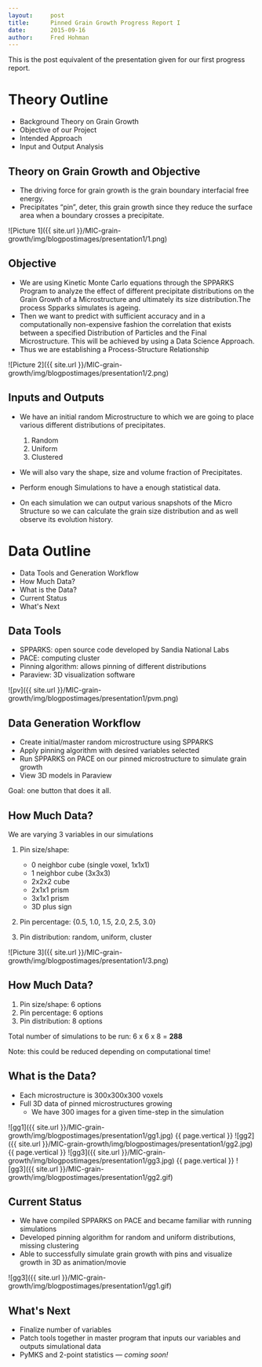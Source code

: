 ```yaml
---
layout:     post
title:     	Pinned Grain Growth Progress Report I
date:      	2015-09-16
author:     Fred Hohman
---
```


This is the post equivalent of the presentation given for our first progress report. 

# Theory Outline

* Background Theory on Grain Growth
* Objective of our Project
* Intended Approach
* Input and Output Analysis

## Theory on Grain Growth and Objective

* The driving force for grain growth is the grain boundary interfacial free energy. 
* Precipitates “pin”, deter, this grain growth since they reduce the surface area when a boundary crosses a precipitate. 

![Picture 1]({{ site.url }}/MIC-grain-growth/img/blogpostimages/presentation1/1.png)

## Objective 

* We are using Kinetic Monte Carlo equations through the SPPARKS Program to analyze the effect of different precipitate distributions on the Grain Growth of a Microstructure and ultimately its size distribution.The process Spparks simulates is ageing.
* Then we want to predict with sufficient accuracy and in a computationally non-expensive fashion the correlation that exists between a specified Distribution of Particles and the Final Microstructure. This will be achieved by using a Data Science Approach.
* Thus we are establishing a Process-Structure Relationship 

![Picture 2]({{ site.url }}/MIC-grain-growth/img/blogpostimages/presentation1/2.png)

## Inputs and Outputs

* We have an initial random Microstructure to which we are going to place various different distributions of precipitates. 
	1. Random
	2. Uniform
	3. Clustered

* We will also vary the shape, size and volume fraction of Precipitates. 
* Perform enough Simulations to have a enough statistical data. 
* On each simulation we can output various snapshots of the Micro Structure so we can calculate the grain size distribution and as well observe its evolution history. 

# Data Outline

* Data Tools and Generation Workflow
* How Much Data?
* What is the Data?
* Current Status
* What's Next

## Data Tools

* SPPARKS: open source code developed by Sandia National Labs
* PACE: computing cluster 
* Pinning algorithm: allows pinning of different distributions 
* Paraview: 3D visualization software

![pv]({{ site.url }}/MIC-grain-growth/img/blogpostimages/presentation1/pvm.png)

## Data Generation Workflow

* Create initial/master random microstructure using SPPARKS
* Apply pinning algorithm with desired variables selected
* Run SPPARKS on PACE on our pinned microstructure to simulate grain growth
* View 3D models in Paraview

Goal: one button that does it all.

## How Much Data? 

We are varying 3 variables in our simulations

1. Pin size/shape:
	* 0 neighbor cube (single voxel, 1x1x1)
	* 1 neighbor cube (3x3x3)
	* 2x2x2 cube
	* 2x1x1 prism
	* 3x1x1 prism
	* 3D plus sign

2. Pin percentage: {0.5, 1.0, 1.5, 2.0, 2.5, 3.0}
3. Pin distribution: random, uniform, cluster

![Picture 3]({{ site.url }}/MIC-grain-growth/img/blogpostimages/presentation1/3.png)

## How Much Data? 

1. Pin size/shape: 6 options
2. Pin percentage: 6 options
3. Pin distribution: 8 options

Total number of simulations to be run: 6 x 6 x 8 = **288**

Note: this could be reduced depending on computational time!

## What is the Data?

* Each microstructure is 300x300x300 voxels
* Full 3D data of pinned microstructures growing
	* We have 300 images for a given time-step in the simulation

![gg1]({{ site.url }}/MIC-grain-growth/img/blogpostimages/presentation1/gg1.jpg)
{{ page.vertical }}
![gg2]({{ site.url }}/MIC-grain-growth/img/blogpostimages/presentation1/gg2.jpg)
{{ page.vertical }}
![gg3]({{ site.url }}/MIC-grain-growth/img/blogpostimages/presentation1/gg3.jpg)
{{ page.vertical }}
![gg3]({{ site.url }}/MIC-grain-growth/img/blogpostimages/presentation1/gg2.gif)

## Current Status

* We have compiled SPPARKS on PACE and became familiar with running simulations
* Developed pinning algorithm for random and uniform distributions, missing clustering
* Able to successfully simulate grain growth with pins and visualize growth in 3D as animation/movie

![gg3]({{ site.url }}/MIC-grain-growth/img/blogpostimages/presentation1/gg1.gif)

## What's Next

* Finalize number of variables
* Patch tools together in master program that inputs our variables and outputs simulational data 
* PyMKS and 2-point statistics — *coming soon!*

